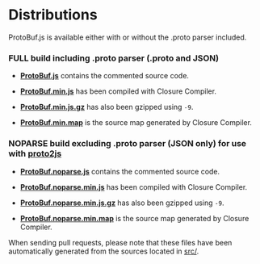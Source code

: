 Distributions
=============

ProtoBuf.js is available either with or without the .proto parser included.

### FULL build including .proto parser (.proto and JSON)

* **[ProtoBuf.js](https://raw.githubusercontent.com/dcodeIO/ProtoBuf.js/master/dist/ProtoBuf.js)**
  contains the commented source code.

* **[ProtoBuf.min.js](https://raw.githubusercontent.com/dcodeIO/ProtoBuf.js/master/dist/ProtoBuf.min.js)**
  has been compiled with Closure Compiler.
  
* **[ProtoBuf.min.js.gz](https://raw.githubusercontent.com/dcodeIO/ProtoBuf.js/master/dist/ProtoBuf.min.js.gz)**
  has also been gzipped using `-9`.
  
* **[ProtoBuf.min.map](https://raw.githubusercontent.com/dcodeIO/ProtoBuf.js/master/dist/ProtoBuf.min.map)**
  is the source map generated by Closure Compiler.
  
### NOPARSE build excluding .proto parser (JSON only) for use with [proto2js](https://github.com/dcodeIO/ProtoBuf.js/wiki/proto2js)

* **[ProtoBuf.noparse.js](https://raw.githubusercontent.com/dcodeIO/ProtoBuf.js/master/dist/ProtoBuf.noparse.js)**
  contains the commented source code.

* **[ProtoBuf.noparse.min.js](https://raw.githubusercontent.com/dcodeIO/ProtoBuf.js/master/dist/ProtoBuf.noparse.min.js)**
  has been compiled with Closure Compiler.
  
* **[ProtoBuf.noparse.min.js.gz](https://raw.githubusercontent.com/dcodeIO/ProtoBuf.js/master/dist/ProtoBuf.noparse.min.js.gz)**
  has also been gzipped using `-9`.
  
* **[ProtoBuf.noparse.min.map](https://raw.githubusercontent.com/dcodeIO/ProtoBuf.js/master/dist/ProtoBuf.noparse.min.map)**
  is the source map generated by Closure Compiler.
  
When sending pull requests, please note that these files have been automatically generated from the sources located in
[src/](https://github.com/dcodeIO/ProtoBuf.js/tree/master/src).
